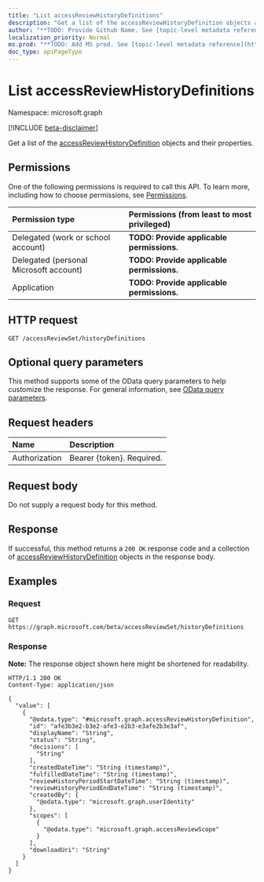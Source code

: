 ```yaml
---
title: "List accessReviewHistoryDefinitions"
description: "Get a list of the accessReviewHistoryDefinition objects and their properties."
author: "**TODO: Provide Github Name. See [topic-level metadata reference](https://msgo.azurewebsites.net/add/document/guidelines/metadata.html#topic-level-metadata)**"
localization_priority: Normal
ms.prod: "**TODO: Add MS prod. See [topic-level metadata reference](https://msgo.azurewebsites.net/add/document/guidelines/metadata.html#topic-level-metadata)**"
doc_type: apiPageType
---
```


# List accessReviewHistoryDefinitions
Namespace: microsoft.graph

[!INCLUDE [beta-disclaimer](../../includes/beta-disclaimer.md)]

Get a list of the [accessReviewHistoryDefinition](../resources/accessreviewhistorydefinition.md) objects and their properties.

## Permissions
One of the following permissions is required to call this API. To learn more, including how to choose permissions, see [Permissions](/graph/permissions-reference).

|Permission type|Permissions (from least to most privileged)|
|:---|:---|
|Delegated (work or school account)|**TODO: Provide applicable permissions.**|
|Delegated (personal Microsoft account)|**TODO: Provide applicable permissions.**|
|Application|**TODO: Provide applicable permissions.**|

## HTTP request

<!-- {
  "blockType": "ignored"
}
-->
``` http
GET /accessReviewSet/historyDefinitions
```

## Optional query parameters
This method supports some of the OData query parameters to help customize the response. For general information, see [OData query parameters](/graph/query-parameters).

## Request headers
|Name|Description|
|:---|:---|
|Authorization|Bearer {token}. Required.|

## Request body
Do not supply a request body for this method.

## Response

If successful, this method returns a `200 OK` response code and a collection of [accessReviewHistoryDefinition](../resources/accessreviewhistorydefinition.md) objects in the response body.

## Examples

### Request
<!-- {
  "blockType": "request",
  "name": "list_accessreviewhistorydefinition"
}
-->
``` http
GET https://graph.microsoft.com/beta/accessReviewSet/historyDefinitions
```


### Response
**Note:** The response object shown here might be shortened for readability.
<!-- {
  "blockType": "response",
  "truncated": true,
  "@odata.type": "Collection(microsoft.graph.accessReviewHistoryDefinition)"
}
-->
``` http
HTTP/1.1 200 OK
Content-Type: application/json

{
  "value": [
    {
      "@odata.type": "#microsoft.graph.accessReviewHistoryDefinition",
      "id": "afe3b3e2-b3e2-afe3-e2b3-e3afe2b3e3af",
      "displayName": "String",
      "status": "String",
      "decisions": [
        "String"
      ],
      "createdDateTime": "String (timestamp)",
      "fulfilledDateTime": "String (timestamp)",
      "reviewHistoryPeriodStartDateTime": "String (timestamp)",
      "reviewHistoryPeriodEndDateTime": "String (timestamp)",
      "createdBy": {
        "@odata.type": "microsoft.graph.userIdentity"
      },
      "scopes": [
        {
          "@odata.type": "microsoft.graph.accessReviewScope"
        }
      ],
      "downloadUri": "String"
    }
  ]
}
```

